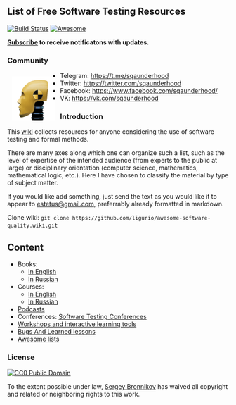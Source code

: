 ## List of Free Software Testing Resources

[![Build Status](https://travis-ci.org/ligurio/awesome-software-quality.svg?branch=master)](https://travis-ci.org/ligurio/awesome-software-quality)
[![Awesome](https://cdn.rawgit.com/sindresorhus/awesome/d7305f38d29fed78fa85652e3a63e154dd8e8829/media/badge.svg)](https://github.com/sindresorhus/awesome)

**[Subscribe](https://github.com/ligurio/awesome-software-quality/subscription) to receive notificatons with updates.**

### Community

<img src="sqaunderhood-logo.svg" align="left" alt="sqaunderhood logo" width="100" style="padding: 10px;"/>

- Telegram: https://t.me/sqaunderhood
- Twitter: https://twitter.com/sqaunderhood
- Facebook: https://www.facebook.com/sqaunderhood/
- VK: https://vk.com/sqaunderhood

### Introduction

This [wiki](https://github.com/ligurio/awesome-software-quality/wiki) collects resources for anyone considering the use of software testing and formal methods. 

There are many axes along which one can organize such a list, such as the level of expertise of the intended audience (from experts to the public at large) or disciplinary orientation (computer science, mathematics, mathematical logic, etc.). Here I have chosen to classify the material by type of subject matter.
    
If you would like add something, just send the text as you would like it to appear to estetus@gmail.com, preferrably already formatted in markdown.

Clone wiki: `git clone https://github.com/ligurio/awesome-software-quality.wiki.git`

## Content

* Books:
  * [In English](https://github.com/ligurio/awesome-software-quality/wiki/books-in-english)
  * [In Russian](https://github.com/ligurio/awesome-software-quality/wiki/books-in-russian)
* Courses:
  * [In English](https://github.com/ligurio/awesome-software-quality/wiki/courses-in-english)
  * [In Russian](https://github.com/ligurio/awesome-software-quality/wiki/courses-in-russian)
* [Podcasts](https://github.com/ligurio/awesome-software-quality/wiki/Podcasts)
* Conferences: [Software Testing Conferences](http://testingconferences.org/)
* [Workshops and interactive learning tools](https://github.com/ligurio/awesome-software-quality/wiki/learning-tools)
* [Bugs And Learned lessons](https://github.com/ligurio/awesome-software-quality/wiki/bugs-and-learned-lessons)
* [Awesome lists](https://github.com/ligurio/awesome-software-quality/wiki/links-collections)

### License

[![CC0 Public Domain](http://i.creativecommons.org/p/zero/1.0/88x31.png)](http://creativecommons.org/publicdomain/zero/1.0/)

To the extent possible under law, [Sergey Bronnikov](https://bronevichok.ru) has
waived all copyright and related or neighboring rights to this work.
